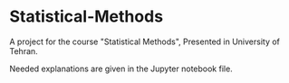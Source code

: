 # Statistical-Methods

A project for the course "Statistical Methods", Presented in University of Tehran.

Needed explanations are given in the Jupyter notebook file.

